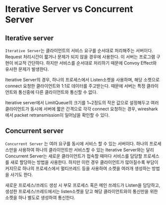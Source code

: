 # Iterative Server vs Concurrent Server

## Iterative server 

`Iterative Server`는 클라이언트의 서비스 요구를 순서대로 처리해주는 서버이다. Request 처리시간이 짧거나 문제가 되지 않을 경우에 사용한다. 이 서버는 프로그램 구현이 비교적 간단하다. 하지만 서비스를 순서대로 처리하기 때문에 Convoy Effect와 유사한 문제가 발생한다.

Iterative Server의 경우, 하나의 프로세스에서 Listen소켓을 사용하며, 해당 소켓으로 connect 요청한 클라이언트와 1:1로 데이터를 주고받는다. 때문에 서버는 특정 클라이언트와 통신중에 다른 클라이언트와 통신할 수 없다.

Iterative server에서 LimitQueue의 크기를 1~2정도의 작은 값으로 설정해두고 여러 클라이언트가 동시에 서버에 짧은 간격으로 각각 connect 요청하는 경우, wireshark에서 packet retransmission이 일어남을 확인할 수 있다.

## Concurrent server

`Concurrent Server` 는 여러 요구를 동시에 서비스 할 수 있는 서버이다. 하나의 프로세스만을 사용하여 하나의 클라이언트만 서비스할 수 있는 Iterative Server와는 달리 Concurrent Server는 새로운 클라이언트가 접속할 때마다 서비스를 담당할 프로세스를 새로 할당하는 방법을 사용한다. 하지만 이런 경우 클라이언트가 많아질수록 부담이 커지므로 하나의 프로세스에서 멀티쓰레드 등을 사용하여 소켓을 여러개 생성하는 방법을 사기도 한다.

새로운 프로세스/쓰레드 생성 시 부모 프로세스 혹은 메인 쓰레드가 Listen을 담당하고, 생성한 프로세스/쓰레드에서는 listen소켓을 닫고 해당 클라이언트와의 통신만을 위한 소켓을 하나 별도로 생성하여 통신한다.

